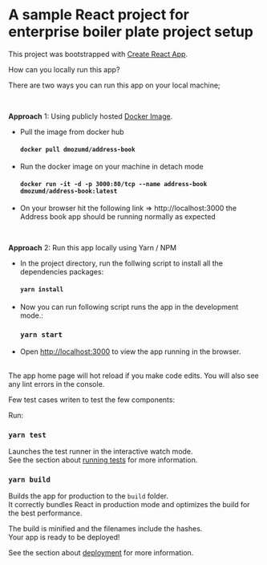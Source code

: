 # A sample React project for enterprise boiler plate project setup

This project was bootstrapped with [Create React App](https://github.com/facebook/create-react-app).

How can you locally run this app? 

There are two ways you can run this app on your local machine;

<br /> 

**Approach** 1: Using publicly hosted [Docker Image](https://hub.docker.com/r/dmozumd/address-book).

* Pull the image from docker hub
    #### `docker pull dmozumd/address-book`

* Run the docker image on your machine in detach mode
   #### `docker run -it -d -p 3000:80/tcp --name address-book dmozumd/address-book:latest`

* On your browser hit the following link => http://localhost:3000 the Address book app should be running normally as expected

<br /> 

**Approach** 2: Run this app locally using Yarn / NPM 

* In the project directory, run the follwing script to install all the dependencies packages:

    #### `yarn install`
* Now you can run following script runs the app in the development mode.\:
    ### `yarn start`

* Open [http://localhost:3000](http://localhost:3000) to view the app running in the browser.

<br />
The app home page will hot reload if you make code edits.
You will also see any lint errors in the console.

Few test cases writen to test the few components: 

Run:
### `yarn test`

Launches the test runner in the interactive watch mode.\
See the section about [running tests](https://facebook.github.io/create-react-app/docs/running-tests) for more information.

### `yarn build`

Builds the app for production to the `build` folder.\
It correctly bundles React in production mode and optimizes the build for the best performance.

The build is minified and the filenames include the hashes.\
Your app is ready to be deployed!

See the section about [deployment](https://facebook.github.io/create-react-app/docs/deployment) for more information.
